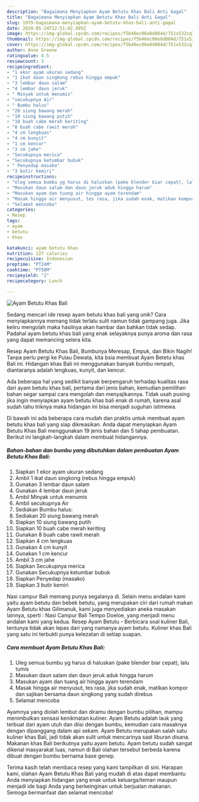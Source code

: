 ```yaml
---
description: "Bagaimana Menyiapkan Ayam Betutu Khas Bali Anti Gagal"
title: "Bagaimana Menyiapkan Ayam Betutu Khas Bali Anti Gagal"
slug: 1979-bagaimana-menyiapkan-ayam-betutu-khas-bali-anti-gagal
date: 2020-05-24T12:51:02.895Z
image: https://img-global.cpcdn.com/recipes/f5b46ec06e8d084d/751x532cq70/ayam-betutu-khas-bali-foto-resep-utama.jpg
thumbnail: https://img-global.cpcdn.com/recipes/f5b46ec06e8d084d/751x532cq70/ayam-betutu-khas-bali-foto-resep-utama.jpg
cover: https://img-global.cpcdn.com/recipes/f5b46ec06e8d084d/751x532cq70/ayam-betutu-khas-bali-foto-resep-utama.jpg
author: Anne Greene
ratingvalue: 4.5
reviewcount: 3
recipeingredient:
- "1 ekor ayam ukuran sedang"
- "1 ikat daun singkong rebus hingga empuk"
- "3 lembar daun salam"
- "4 lembar daun jeruk"
- " Minyak untuk menumis"
- "secukupnya Air"
- " Bumbu halus"
- "20 siung bawang merah"
- "10 siung bawang putih"
- "10 buah cabe merah keriting"
- "8 buah cabe rawit merah"
- "4 cm lengkuas"
- "4 cm kunyit"
- "1 cm kencur"
- "3 cm jahe"
- "Secukupnya merica"
- "Secukupnya ketumbar bubuk"
- " Penyedap masako"
- "3 butir kemiri"
recipeinstructions:
- "Uleg semua bumbu yg harus di haluskan (pake blender biar cepat), lalu tumis"
- "Masukan daun salam dan daun jeruk aduk hingga harum"
- "Masukan ayam dan tuang air hingga ayam terendam"
- "Masak hingga air menyusut, tes rasa, jika sudah enak, matikan kompor dan sajikan bersama daun singkong yang sudah direbus"
- "Selamat mencoba"
categories:
- Resep
tags:
- ayam
- betutu
- khas

katakunci: ayam betutu khas 
nutrition: 227 calories
recipecuisine: Indonesian
preptime: "PT24M"
cooktime: "PT58M"
recipeyield: "2"
recipecategory: Lunch

---
```



![Ayam Betutu Khas Bali](https://img-global.cpcdn.com/recipes/f5b46ec06e8d084d/751x532cq70/ayam-betutu-khas-bali-foto-resep-utama.jpg)

Sedang mencari ide resep ayam betutu khas bali yang unik? Cara menyiapkannya memang tidak terlalu sulit namun tidak gampang juga. Jika keliru mengolah maka hasilnya akan hambar dan bahkan tidak sedap. Padahal ayam betutu khas bali yang enak selayaknya punya aroma dan rasa yang dapat memancing selera kita.

Resep Ayam Betutu Khas Bali, Bumbunya Meresap, Empuk, dan Bikin Nagih! Tanpa perlu pergi ke Pulau Dewata, kita bsia membuat Ayam Betetu khas Bali ini. Hidangan khas Bali ini menggunakan banyak bumbu rempah, diantaranya adalah lengkuas, kunyit, dan kencur.

Ada beberapa hal yang sedikit banyak berpengaruh terhadap kualitas rasa dari ayam betutu khas bali, pertama dari jenis bahan, kemudian pemilihan bahan segar sampai cara mengolah dan menyajikannya. Tidak usah pusing jika ingin menyiapkan ayam betutu khas bali enak di rumah, karena asal sudah tahu triknya maka hidangan ini bisa menjadi suguhan istimewa.


Di bawah ini ada beberapa cara mudah dan praktis untuk membuat ayam betutu khas bali yang siap dikreasikan. Anda dapat menyiapkan Ayam Betutu Khas Bali menggunakan 19 jenis bahan dan 5 tahap pembuatan. Berikut ini langkah-langkah dalam membuat hidangannya.

<!--inarticleads1-->

##### Bahan-bahan dan bumbu yang dibutuhkan dalam pembuatan Ayam Betutu Khas Bali:

1. Siapkan 1 ekor ayam ukuran sedang
1. Ambil 1 ikat daun singkong (rebus hingga empuk)
1. Gunakan 3 lembar daun salam
1. Gunakan 4 lembar daun jeruk
1. Ambil  Minyak untuk menumis
1. Ambil secukupnya Air
1. Sediakan  Bumbu halus:
1. Sediakan 20 siung bawang merah
1. Siapkan 10 siung bawang putih
1. Siapkan 10 buah cabe merah keriting
1. Gunakan 8 buah cabe rawit merah
1. Siapkan 4 cm lengkuas
1. Gunakan 4 cm kunyit
1. Gunakan 1 cm kencur
1. Ambil 3 cm jahe
1. Siapkan Secukupnya merica
1. Gunakan Secukupnya ketumbar bubuk
1. Siapkan  Penyedap (masako)
1. Siapkan 3 butir kemiri


Nasi campur Bali memang punya segalanya di. Selain menu andalan kami yaitu ayam betutu dan bebek betutu, yang merupakan ciri dari rumah makan Ayam Betutu khas Gilimanuk, kami juga menyediakan aneka masakan lainnya, sperti : Nasi Campur Bali Tempo Doeloe, yang menjadi menu andalan kami yang kedua. Resep Ayam Betutu - Berbicara soal kuliner Bali, tentunya tidak akan lepas dari yang namanya ayam betutu. Kuliner khas Bali yang satu ini terbukti punya kelezatan di setiap suapan. 

<!--inarticleads2-->

##### Cara membuat Ayam Betutu Khas Bali:

1. Uleg semua bumbu yg harus di haluskan (pake blender biar cepat), lalu tumis
1. Masukan daun salam dan daun jeruk aduk hingga harum
1. Masukan ayam dan tuang air hingga ayam terendam
1. Masak hingga air menyusut, tes rasa, jika sudah enak, matikan kompor dan sajikan bersama daun singkong yang sudah direbus
1. Selamat mencoba


Ayamnya yang diolah lembut dan diramu dengan bumbu pilihan, mampu menimbulkan sensasi kenikmatan kuliner. Ayam Betutu adalah lauk yang terbuat dari ayam utuh dan diisi dengan bumbu, kemudian cara masaknya dengan dipanggang dalam api sekam. Ayam Betutu merupakan salah satu kuliner khas Bali, jadi tidak akan sulit untuk mencarinya saat liburan disana. Makanan khas Bali berikutnya yaitu ayam betutu. Ayam betutu sudah sangat dikenal masyarakat luas, namun di Bali olahan tersebut berbeda karena dibuat dengan bumbu bernama base genep. 

Terima kasih telah membaca resep yang kami tampilkan di sini. Harapan kami, olahan Ayam Betutu Khas Bali yang mudah di atas dapat membantu Anda menyiapkan hidangan yang enak untuk keluarga/teman maupun menjadi ide bagi Anda yang berkeinginan untuk berjualan makanan. Semoga bermanfaat dan selamat mencoba!
